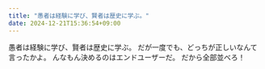 ```yaml
---
title: "愚者は経験に学び、賢者は歴史に学ぶ。"
date: 2024-12-21T15:36:54+09:00
---
```

愚者は経験に学び、賢者は歴史に学ぶ。
だが一度でも、どっちが正しいなんて言ったかよ。
んなもん決めるのはエンドユーザーだ。
だから全部並べろ！
